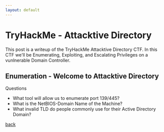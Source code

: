 ```yaml
---
layout: default
---
```


# TryHackMe - Attacktive Directory

This post is a writeup of the TryHackMe Attacktive Directory CTF. In this CTF we'll be Enumerating, Exploiting, and Escalating Privileges on a vunlnerable Domain Controller. 


## Enumeration - Welcome to Attacktive Directory

Questions 
*   What tool will allow us to enumerate port 139/445?
*   What is the NetBIOS-Domain Name of the Machine?
*   What invalid TLD do people commonly use for their Active Directory Domain?

























[back](./)
